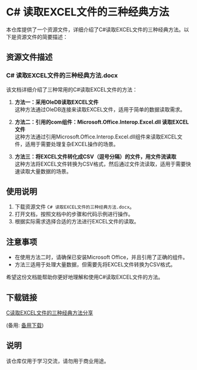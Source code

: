 # C# 读取EXCEL文件的三种经典方法

本仓库提供了一个资源文件，详细介绍了C#读取EXCEL文件的三种经典方法。以下是资源文件的简要描述：

## 资源文件描述

### C# 读取EXCEL文件的三种经典方法.docx

该文档详细介绍了三种常用的C#读取EXCEL文件的方法：

1. **方法一：采用OleDB读取EXCEL文件**  
   这种方法通过OleDB连接来读取EXCEL文件，适用于简单的数据读取需求。

2. **方法二：引用的com组件：Microsoft.Office.Interop.Excel.dll 读取EXCEL文件**  
   这种方法通过引用Microsoft.Office.Interop.Excel.dll组件来读取EXCEL文件，适用于需要处理复杂EXCEL操作的场景。

3. **方法三：将EXCEL文件转化成CSV（逗号分隔）的文件，用文件流读取**  
   这种方法将EXCEL文件转换为CSV格式，然后通过文件流读取，适用于需要快速读取大量数据的场景。

## 使用说明

1. 下载资源文件 `C# 读取EXCEL文件的三种经典方法.docx`。
2. 打开文档，按照文档中的步骤和代码示例进行操作。
3. 根据实际需求选择合适的方法进行EXCEL文件的读取。

## 注意事项

- 在使用方法二时，请确保已安装Microsoft Office，并且引用了正确的组件。
- 方法三适用于处理大量数据，但需要先将EXCEL文件转换为CSV格式。

希望这份文档能帮助你更好地理解和使用C#读取EXCEL文件的方法。

## 下载链接
[C读取EXCEL文件的三种经典方法分享](https://pan.quark.cn/s/06aeb457caab) 

(备用: [备用下载](https://pan.baidu.com/s/12E8UcYR3RBXauLExFLb6tQ?pwd=1234))

## 说明

该仓库仅用于学习交流，请勿用于商业用途。
